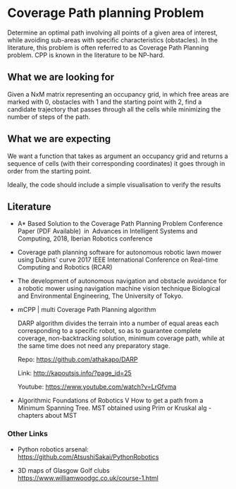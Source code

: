# Coverage Path planning Problem

Determine an optimal path involving all points of a given area of interest, while avoiding sub-areas with specific characteristics (obstacles). In the literature, this problem is often referred to as Coverage Path Planning problem. CPP is known in the literature to be NP-hard.



## What we are looking for

Given a NxM matrix representing an occupancy grid, in which free areas are marked with 0, obstacles with 1 and the starting point with 2, find a candidate trajectory that passes through all the cells while minimizing the number of steps of the path.

## What we are expecting

We want a function that takes as argument an occupancy grid and returns a sequence of cells (with their corresponding coordinates) it goes through in order from the starting point.

Ideally, the code should include a simple visualisation to verify the results


## Literature

* A* Based Solution to the Coverage Path Planning Problem
Conference Paper (PDF Available) in Advances in Intelligent Systems and Computing, 2018, Iberian Robotics conference

* Coverage path planning software for autonomous robotic lawn mower using Dubins' curve
 2017 IEEE International Conference on Real-time Computing and Robotics (RCAR)

* The development of autonomous navigation and obstacle avoidance for a robotic mower using navigation machine vision technique
Biological and Environmental Engineering, The University of Tokyo.

* mCPP | multi Coverage Path Planning algorithm

  DARP algorithm divides the terrain into a number of equal areas each corresponding to a specific robot, so as to guarantee complete coverage, non-backtracking solution, minimum coverage path, while at the same time does not need any preparatory stage.

  Repo:     https://github.com/athakapo/DARP

  Link:     http://kapoutsis.info/?page_id=25

  Youtube:  https://www.youtube.com/watch?v=LrGfvma

* Algorithmic Foundations of Robotics V
How to get a path from a Minimum Spanning Tree. MST obtained using Prim or Kruskal alg - chapters about MST

### Other Links

* Python robotics arsenal:
  https://github.com/AtsushiSakai/PythonRobotics 

* 3D maps of Glasgow Golf clubs 
https://www.williamwoodgc.co.uk/course-1.html
